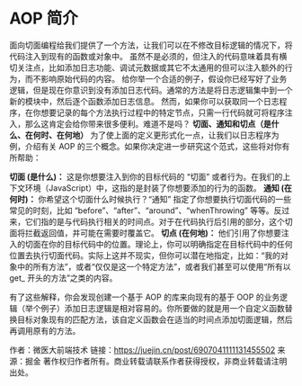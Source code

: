 # AOP 简介

面向切面编程给我们提供了一个方法，让我们可以在不修改目标逻辑的情况下，将代码注入到现有的函数或对象中。
虽然不是必须的，但注入的代码意味着具有横切关注点，比如添加日志功能、调试元数据或其它不太通用的但可以注入额外的行为，而不影响原始代码的内容。
给你举一个合适的例子，假设你已经写好了业务逻辑，但是现在你意识到没有添加日志代码。通常的方法是将日志逻辑集中到一个新的模块中，然后逐个函数添加日志信息。
然而，如果你可以获取同一个日志程序，在你想要记录的每个方法执行过程中的特定节点，只需一行代码就可将程序注入，那么这肯定会给你带来很多便利。难道不是吗？
**切面、通知和切点（是什么、在何时、在何地）**
为了使上面的定义更形式化一点，让我们以日志程序为例，介绍有关 AOP 的三个概念。如果你决定进一步研究这个范式，这些将对你有所帮助：

**切面 (是什么)：** 这是你想要注入到你的目标代码的 “切面” 或者行为。在我们的上下文环境（JavaScript）中，这指的是封装了你想要添加的行为的函数。
**通知 (在何时)：** 你希望这个切面什么时候执行？“通知” 指定了你想要执行切面代码的一些常见的时刻，比如 “before”、“after”、“around”、“whenThrowing” 等等。反过来，它们指的是与代码执行相关的时间点。对于在代码执行后引用的部分，这个切面将拦截返回值，并可能在需要时覆盖它。
**切点 (在何地)：** 他们引用了你想要注入的切面在你的目标代码中的位置。理论上，你可以明确指定在目标代码中的任何位置去执行切面代码。实际上这并不现实，但你可以潜在地指定，比如：“我的对象中的所有方法”，或者“仅仅是这一个特定方法”，或者我们甚至可以使用“所有以 get\_ 开头的方法”之类的内容。

有了这些解释，你会发现创建一个基于 AOP 的库来向现有的基于 OOP 的业务逻辑（举个例子）添加日志逻辑是相对容易的。你所要做的就是用一个自定义函数替换目标对象现有的匹配方法，该自定义函数会在适当的时间点添加切面逻辑，然后再调用原有的方法。

作者：微医大前端技术
链接：https://juejin.cn/post/6907041111131455502
来源：掘金
著作权归作者所有。商业转载请联系作者获得授权，非商业转载请注明出处。
